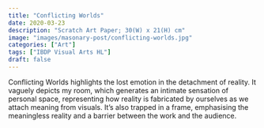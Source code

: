 ```yaml
---
title: "Conflicting Worlds"
date: 2020-03-23
description: "Scratch Art Paper; 30(W) x 21(H) cm"
image: "images/masonary-post/conflicting-worlds.jpg"
categories: ["Art"]
tags: ["IBDP Visual Arts HL"]
draft: false
---
```


Conflicting Worlds highlights the lost emotion in the detachment of reality. It vaguely depicts my room, which generates an intimate sensation of personal space, representing how reality is fabricated by ourselves as we attach meaning from visuals. It’s also trapped in a frame, emphasising the meaningless reality and a barrier between the work and the audience.
